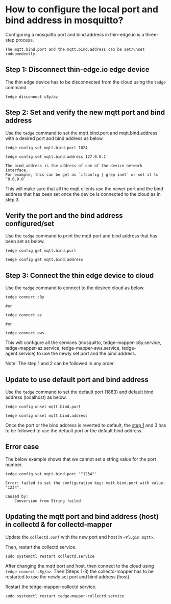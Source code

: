 # How to configure the local port and bind address in mosquitto?

Configuring a mosquitto port and bind address in thin-edge.io is a three-step process.

```admonish note
The mqtt.bind.port and the mqtt.bind.address can be set/unset independently.
```

## Step 1: Disconnect thin-edge.io edge device

The thin edge device has to be disconnected from the cloud using the `tedge` command

```shell
tedge disconnect c8y/az
```

## Step 2: Set and verify the new mqtt port and bind address

Use the `tedge` command to set the mqtt.bind.port and mqtt.bind.address with a desired port and bind address as below.

```shell
tedge config set mqtt.bind.port 1024
```

```shell
tedge config set mqtt.bind.address 127.0.0.1
```

```admonish note
The bind_address is the address of one of the device network interface.
For example, this can be get as `ifconfig | grep inet` or set it to `0.0.0.0`
```

This will make sure that all the mqtt clients use the newer port and the bind address that
has been set once the device is connected to the cloud as in step 3.

## Verify the port and the bind address configured/set

Use the `tedge` command to print the mqtt port and bind address that has been set as below.

```shell
tedge config get mqtt.bind.port
```

```shell
tedge config get mqtt.bind.address
```

## Step 3: Connect the thin edge device to cloud

Use the `tedge` command to connect to the desired cloud as below.

```shell
tedge connect c8y

#or

tedge connect az

#or

tedge connect aws
```

This will configure all the services (mosquitto, tedge-mapper-c8y.service, tedge-mapper-az.service,
  tedge-mapper-aws.service, tedge-agent.service) to use the newly set port and the bind address.
  
Note: The step 1 and 2 can be followed in any order.

## Update to use default port and bind address

Use the `tedge` command to set the default port (1883) and default bind address (localhost) as below.

```shell
tedge config unset mqtt.bind.port
```

```shell
tedge config unset mqtt.bind.address
```

Once the port or the bind address is reverted to default, the [step 1](#Step-3:-Connect-the-thin-edge-device-to-cloud)
and 3 has to be followed to use the default port or the default bind address.

## Error case

The below example shows that we cannot set a string value for the port number.

```shell
tedge config set mqtt.bind.port '"1234"'

Error: failed to set the configuration key: mqtt.bind.port with value: "1234".

Caused by:
    Conversion from String failed
```

## Updating the mqtt port and bind address (host) in collectd & for collectd-mapper

Update the `collectd.conf` with the new port and host in `<Plugin mqtt>`.

Then, restart the collectd service.

```shell
sudo systemctl restart collectd.service
```

After changing the mqtt port and host, then connect to the cloud using `tedge connect c8y/az`.
Then (Steps 1-3) the collectd-mapper has to be restarted to use the newly set port and bind address (host).

Restart the tedge-mapper-collectd service.

```shell
sudo systemctl restart tedge-mapper-collectd.service
```
